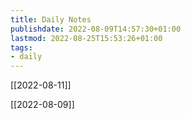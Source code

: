 ```yaml
---
title: Daily Notes
publishdate: 2022-08-09T14:57:30+01:00
lastmod: 2022-08-25T15:53:26+01:00
tags: 
- daily
---
```








[[2022-08-11]]

[[2022-08-09]]





